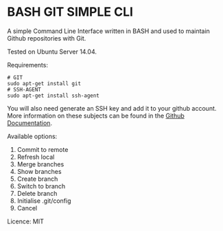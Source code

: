 BASH GIT SIMPLE CLI
===================

A simple Command Line Interface written in BASH and used to maintain Github repositories with Git.

Tested on Ubuntu Server 14.04.

Requirements:

    # GIT
    sudo apt-get install git
    # SSH-AGENT
    sudo apt-get install ssh-agent

You will also need generate an SSH key and add it to your github account. More information on these subjects can be found in the [Github Documentation](https://help.github.com/articles/generating-an-ssh-key/).

Available options:

1. Commit to remote
2. Refresh local
3. Merge branches
4. Show branches
5. Create branch
6. Switch to branch
7. Delete branch
8. Initialise .git/config
9. Cancel

Licence: MIT
